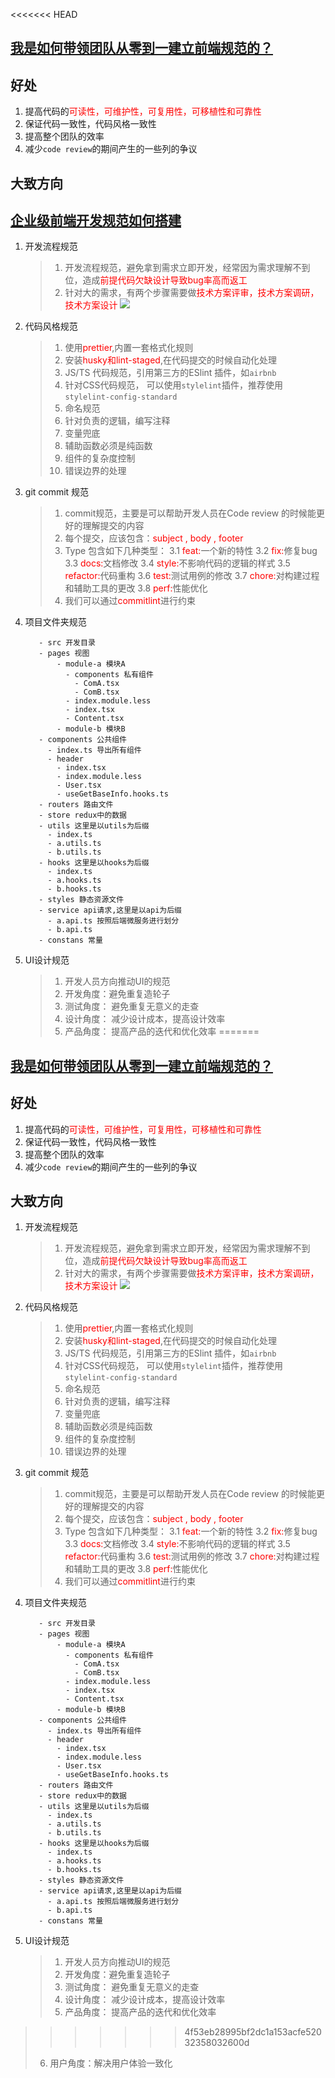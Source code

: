 <<<<<<< HEAD
## [我是如何带领团队从零到一建立前端规范的？](https://mp.weixin.qq.com/s/S1bV6S6vvB0cFN7Rsi0bzg)

## 好处
1. 提高代码的<font color=red>可读性，可维护性，可复用性，可移植性和可靠性</font>
2. 保证代码一致性，代码风格一致性
3. 提高整个团队的效率
4. 减少`code review`的期间产生的一些列的争议
  
## 大致方向
## [企业级前端开发规范如何搭建](https://juejin.cn/post/6947872709208457253)
1. 开发流程规范
   > 1. 开发流程规范，避免拿到需求立即开发，经常因为需求理解不到位，造成<font color=red>前提代码欠缺设计导致bug率高而返工</font>
   > 2. 针对大的需求，有两个步骤需要做<font color=red>技术方案评审，技术方案调研，技术方案设计</font>
   ![](https://mmbiz.qpic.cn/mmbiz/pfCCZhlbMQTZWc5czricpMo4dhP865vhwiauTeoBYYOn9A94f55f4htqMMkqq8jTuvSGx2OfZj2WgmRPJLLzZUiaQ/640?wx_fmt=other&wxfrom=5&wx_lazy=1&wx_co=1)
2. 代码风格规范
   > 1. 使用<font color=red>prettier</font>,内置一套格式化规则
   > 2. 安装<font color=red>husky和lint-staged</font>,在代码提交的时候自动化处理
   > 3. JS/TS 代码规范，引用第三方的ESlint 插件，如`airbnb`
   > 4. 针对CSS代码规范， 可以使用`stylelint`插件，推荐使用`stylelint-config-standard`
   > 5. 命名规范
   > 6. 针对负责的逻辑，编写注释
   > 7. 变量兜底
   > 8. 辅助函数必须是纯函数
   > 9. 组件的复杂度控制
   > 10. 错误边界的处理

3. git commit 规范
   > 1. commit规范，主要是可以帮助开发人员在Code review 的时候能更好的理解提交的内容
   > 2. 每个提交，应该包含：<font color=red>subject , body , footer</font>
   > 3. Type 包含如下几种类型：
   > 3.1 <font color=red>feat:</font>一个新的特性
   > 3.2 <font color=red>fix:</font>修复bug
   > 3.3 <font color=red>docs:</font>文档修改
   > 3.4 <font color=red>style:</font>不影响代码的逻辑的样式
   > 3.5 <font color=red>refactor:</font>代码重构
   > 3.6 <font color=red>test:</font>测试用例的修改
   > 3.7 <font color=red>chore:</font>对构建过程和辅助工具的更改
   > 3.8 <font color=red>perf:</font>性能优化
   > 4. 我们可以通过<font color=red>commitlint</font>进行约束
4. 项目文件夹规范
   ```
      - src 开发目录
      - pages 视图
          - module-a 模块A
            - components 私有组件
              - ComA.tsx
              - ComB.tsx
            - index.module.less
            - index.tsx
            - Content.tsx
          - module-b 模块B
      - components 公共组件
        - index.ts 导出所有组件
        - header
          - index.tsx
          - index.module.less
          - User.tsx
          - useGetBaseInfo.hooks.ts
      - routers 路由文件
      - store redux中的数据
      - utils 这里是以utils为后缀
        - index.ts
        - a.utils.ts
        - b.utils.ts
      - hooks 这里是以hooks为后缀
        - index.ts
        - a.hooks.ts
        - b.hooks.ts
      - styles 静态资源文件
      - service api请求,这里是以api为后缀
        - a.api.ts 按照后端微服务进行划分
        - b.api.ts
      - constans 常量
   ```
5. UI设计规范
   > 1. 开发人员方向推动UI的规范
   > 2. 开发角度：避免重复造轮子
   > 3. 测试角度： 避免重复无意义的走查
   > 4. 设计角度： 减少设计成本，提高设计效率
   > 5. 产品角度： 提高产品的迭代和优化效率
=======
## [我是如何带领团队从零到一建立前端规范的？](https://mp.weixin.qq.com/s/S1bV6S6vvB0cFN7Rsi0bzg)

## 好处
1. 提高代码的<font color=red>可读性，可维护性，可复用性，可移植性和可靠性</font>
2. 保证代码一致性，代码风格一致性
3. 提高整个团队的效率
4. 减少`code review`的期间产生的一些列的争议
  
## 大致方向
1. 开发流程规范
   > 1. 开发流程规范，避免拿到需求立即开发，经常因为需求理解不到位，造成<font color=red>前提代码欠缺设计导致bug率高而返工</font>
   > 2. 针对大的需求，有两个步骤需要做<font color=red>技术方案评审，技术方案调研，技术方案设计</font>
   ![](https://mmbiz.qpic.cn/mmbiz/pfCCZhlbMQTZWc5czricpMo4dhP865vhwiauTeoBYYOn9A94f55f4htqMMkqq8jTuvSGx2OfZj2WgmRPJLLzZUiaQ/640?wx_fmt=other&wxfrom=5&wx_lazy=1&wx_co=1)
2. 代码风格规范
   > 1. 使用<font color=red>prettier</font>,内置一套格式化规则
   > 2. 安装<font color=red>husky和lint-staged</font>,在代码提交的时候自动化处理
   > 3. JS/TS 代码规范，引用第三方的ESlint 插件，如`airbnb`
   > 4. 针对CSS代码规范， 可以使用`stylelint`插件，推荐使用`stylelint-config-standard`
   > 5. 命名规范
   > 6. 针对负责的逻辑，编写注释
   > 7. 变量兜底
   > 8. 辅助函数必须是纯函数
   > 9. 组件的复杂度控制
   > 10. 错误边界的处理

3. git commit 规范
   > 1. commit规范，主要是可以帮助开发人员在Code review 的时候能更好的理解提交的内容
   > 2. 每个提交，应该包含：<font color=red>subject , body , footer</font>
   > 3. Type 包含如下几种类型：
   > 3.1 <font color=red>feat:</font>一个新的特性
   > 3.2 <font color=red>fix:</font>修复bug
   > 3.3 <font color=red>docs:</font>文档修改
   > 3.4 <font color=red>style:</font>不影响代码的逻辑的样式
   > 3.5 <font color=red>refactor:</font>代码重构
   > 3.6 <font color=red>test:</font>测试用例的修改
   > 3.7 <font color=red>chore:</font>对构建过程和辅助工具的更改
   > 3.8 <font color=red>perf:</font>性能优化
   > 4. 我们可以通过<font color=red>commitlint</font>进行约束
4. 项目文件夹规范
   ```
      - src 开发目录
      - pages 视图
          - module-a 模块A
            - components 私有组件
              - ComA.tsx
              - ComB.tsx
            - index.module.less
            - index.tsx
            - Content.tsx
          - module-b 模块B
      - components 公共组件
        - index.ts 导出所有组件
        - header
          - index.tsx
          - index.module.less
          - User.tsx
          - useGetBaseInfo.hooks.ts
      - routers 路由文件
      - store redux中的数据
      - utils 这里是以utils为后缀
        - index.ts
        - a.utils.ts
        - b.utils.ts
      - hooks 这里是以hooks为后缀
        - index.ts
        - a.hooks.ts
        - b.hooks.ts
      - styles 静态资源文件
      - service api请求,这里是以api为后缀
        - a.api.ts 按照后端微服务进行划分
        - b.api.ts
      - constans 常量
   ```
5. UI设计规范
   > 1. 开发人员方向推动UI的规范
   > 2. 开发角度：避免重复造轮子
   > 3. 测试角度： 避免重复无意义的走查
   > 4. 设计角度： 减少设计成本，提高设计效率
   > 5. 产品角度： 提高产品的迭代和优化效率
>>>>>>> 4f53eb28995bf2dc1a153acfe52032358032600d
   > 6. 用户角度：解决用户体验一致化